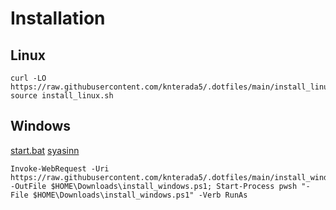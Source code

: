 # Installation

## Linux
```
curl -LO https://raw.githubusercontent.com/knterada5/.dotfiles/main/install_linux.sh; source install_linux.sh
```

## Windows
<a id="start.bat" href="https://raw.githubusercontent.com/knterada5/.dotfiles/main/install_windows.ps1" download="start.bat">start.bat</a> 
<a href="https://github.com/knterada5/.dotfiles/blob/main/test/%E3%82%B9%E3%82%AF%E3%83%AA%E3%83%BC%E3%83%B3%E3%82%B7%E3%83%A7%E3%83%83%E3%83%88%202023-07-29%20112948.png" download>syasinn</a>
```
Invoke-WebRequest -Uri https://raw.githubusercontent.com/knterada5/.dotfiles/main/install_windows.ps1 -OutFile $HOME\Downloads\install_windows.ps1; Start-Process pwsh "-File $HOME\Downloads\install_windows.ps1" -Verb RunAs
```
